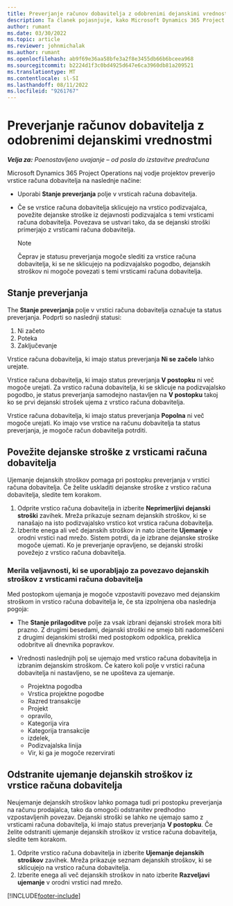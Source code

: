 ```yaml
---
title: Preverjanje računov dobavitelja z odobrenimi dejanskimi vrednostmi
description: Ta članek pojasnjuje, kako Microsoft Dynamics 365 Project Operations naj vodje projektov preverijo račune dobaviteljev z dejanskimi podatki, ki so bili potrjeni kot izvajalci opravljenih del in evidentiranim časom ter stroški in materiali, ki so jih porabili člani projektne skupine.
author: rumant
ms.date: 03/30/2022
ms.topic: article
ms.reviewer: johnmichalak
ms.author: rumant
ms.openlocfilehash: ab9f69e36aa58bfe3a2f8e3455db66b6bceea968
ms.sourcegitcommit: b2224d1f3c0bd4925d647e6ca3960db81a209521
ms.translationtype: MT
ms.contentlocale: sl-SI
ms.lasthandoff: 08/11/2022
ms.locfileid: "9261767"
---
```

# <a name="verification-of-vendor-invoices-with-approved-actuals"></a>Preverjanje računov dobavitelja z odobrenimi dejanskimi vrednostmi

_**Velja za:** Poenostavljeno uvajanje – od posla do izstavitve predračuna_

Microsoft Dynamics 365 Project Operations naj vodje projektov preverijo vrstice računa dobavitelja na naslednje načine:

- Uporabi **Stanje preverjanja** polje v vrsticah računa dobavitelja.
- Če se vrstice računa dobavitelja sklicujejo na vrstico podizvajalca, povežite dejanske stroške iz dejavnosti podizvajalca s temi vrsticami računa dobavitelja. Povezava se ustvari tako, da se dejanski stroški primerjajo z vrsticami računa dobavitelja.

    > [!NOTE]
    > Čeprav je statusu preverjanja mogoče slediti za vrstice računa dobavitelja, ki se ne sklicujejo na podizvajalsko pogodbo, dejanskih stroškov ni mogoče povezati s temi vrsticami računa dobavitelja.

## <a name="verification-status"></a>Stanje preverjanja

The **Stanje preverjanja** polje v vrstici računa dobavitelja označuje ta status preverjanja. Podprti so naslednji statusi:

1. Ni začeto
2. Poteka
3. Zaključevanje

Vrstice računa dobavitelja, ki imajo status preverjanja **Ni se začelo** lahko urejate.

Vrstice računa dobavitelja, ki imajo status preverjanja **V postopku** ni več mogoče urejati. Za vrstico računa dobavitelja, ki se sklicuje na podizvajalsko pogodbo, je status preverjanja samodejno nastavljen na **V postopku** takoj ko se prvi dejanski strošek ujema z vrstico računa dobavitelja.

Vrstice računa dobavitelja, ki imajo status preverjanja **Popolna** ni več mogoče urejati. Ko imajo vse vrstice na računu dobavitelja ta status preverjanja, je mogoče račun dobavitelja potrditi.

## <a name="match-cost-actuals-to-vendor-invoice-lines"></a>Povežite dejanske stroške z vrsticami računa dobavitelja

Ujemanje dejanskih stroškov pomaga pri postopku preverjanja v vrstici računa dobavitelja. Če želite uskladiti dejanske stroške z vrstico računa dobavitelja, sledite tem korakom.

1. Odprite vrstico računa dobavitelja in izberite **Neprimerljivi dejanski stroški** zavihek. Mreža prikazuje seznam dejanskih stroškov, ki se nanašajo na isto podizvajalsko vrstico kot vrstica računa dobavitelja.
2. Izberite enega ali več dejanskih stroškov in nato izberite **Ujemanje** v orodni vrstici nad mrežo. Sistem potrdi, da je izbrane dejanske stroške mogoče ujemati. Ko je preverjanje opravljeno, se dejanski stroški povežejo z vrstico računa dobavitelja.

### <a name="validation-criteria-that-are-used-to-link-cost-actuals-to-vendor-invoice-lines"></a>Merila veljavnosti, ki se uporabljajo za povezavo dejanskih stroškov z vrsticami računa dobavitelja

Med postopkom ujemanja je mogoče vzpostaviti povezavo med dejanskim stroškom in vrstico računa dobavitelja le, če sta izpolnjena oba naslednja pogoja:

- The **Stanje prilagoditve** polje za vsak izbrani dejanski strošek mora biti prazno. Z drugimi besedami, dejanski stroški ne smejo biti nadomeščeni z drugimi dejanskimi stroški med postopkom odpoklica, preklica odobritve ali dnevnika popravkov.
- Vrednosti naslednjih polj se ujemajo med vrstico računa dobavitelja in izbranim dejanskim stroškom. Če katero koli polje v vrstici računa dobavitelja ni nastavljeno, se ne upošteva za ujemanje.

    - Projektna pogodba
    - Vrstica projektne pogodbe
    - Razred transakcije
    - Projekt
    - opravilo,
    - Kategorija vira
    - Kategorija transakcije
    - izdelek,
    - Podizvajalska linija
    - Vir, ki ga je mogoče rezervirati

## <a name="unmatch-cost-actuals-from-a-vendor-invoice-line"></a>Odstranite ujemanje dejanskih stroškov iz vrstice računa dobavitelja

Neujemanje dejanskih stroškov lahko pomaga tudi pri postopku preverjanja na računu prodajalca, tako da omogoči odstranitev predhodno vzpostavljenih povezav. Dejanski stroški se lahko ne ujemajo samo z vrsticami računa dobavitelja, ki imajo status preverjanja **V postopku**. Če želite odstraniti ujemanje dejanskih stroškov iz vrstice računa dobavitelja, sledite tem korakom.

1. Odprite vrstico računa dobavitelja in izberite **Ujemanje dejanskih stroškov** zavihek. Mreža prikazuje seznam dejanskih stroškov, ki se sklicujejo na vrstico računa dobavitelja.
2. Izberite enega ali več dejanskih stroškov in nato izberite **Razveljavi ujemanje** v orodni vrstici nad mrežo.

[!INCLUDE[footer-include](../../includes/footer-banner.md)]
